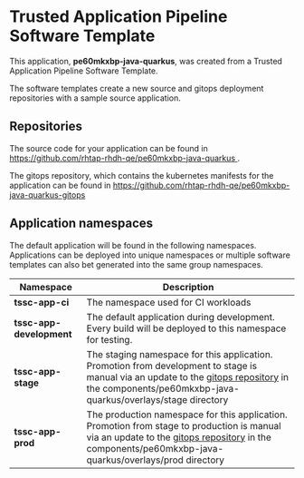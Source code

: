 # Trusted Application Pipeline Software Template

This application, **pe60mkxbp-java-quarkus**, was created from a Trusted Application Pipeline Software Template.

The software templates create a new source and gitops deployment repositories with a sample source application. 

## Repositories

The source code for your application can be found in [https://github.com/rhtap-rhdh-qe/pe60mkxbp-java-quarkus ](https://github.com/rhtap-rhdh-qe/pe60mkxbp-java-quarkus ).
 
The gitops repository, which contains the kubernetes manifests for the application can be found in 
[https://github.com/rhtap-rhdh-qe/pe60mkxbp-java-quarkus-gitops ](https://github.com/rhtap-rhdh-qe/pe60mkxbp-java-quarkus-gitops ) 

## Application namespaces 

The default application will be found in the following namespaces. Applications can be deployed into unique namespaces or multiple software templates can also bet generated into the same group namespaces.  

|  Namespace   |  Description   |  
| -------- | -------- |
| **tssc-app-ci** | The namespace used for CI workloads |
| **tssc-app-development** | The default application during development. Every build will be deployed to this namespace for testing. |
| **tssc-app-stage** | The staging namespace for this application. Promotion from development to stage is manual via an update to the [gitops repository](https://github.com/rhtap-rhdh-qe/pe60mkxbp-java-quarkus-gitops ) in the components/pe60mkxbp-java-quarkus/overlays/stage directory |
| **tssc-app-prod** | The production namespace for this application. Promotion from stage to production is manual via an update to the [gitops repository](https://github.com/rhtap-rhdh-qe/pe60mkxbp-java-quarkus-gitops ) in the components/pe60mkxbp-java-quarkus/overlays/prod directory |